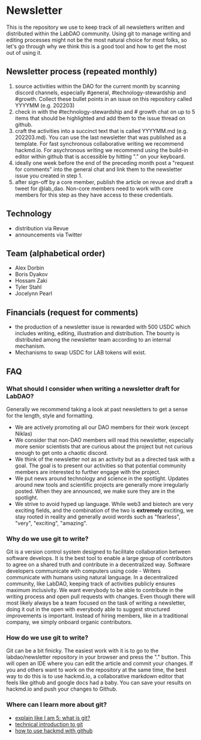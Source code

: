 # Newsletter
This is the repository we use to keep track of all newsletters written and distributed within the LabDAO community. Using git to manage writing and editing processes might not be the most natural choice for most folks, so let's go through why we think this is a good tool and how to get the most out of using it. 

## Newsletter process (repeated monthly)
1. source activities within the DAO for the current month by scanning discord channels, especially #general, #technology-stewardship and #growth. Collect these bullet points in an issue on this repository called YYYYMM (e.g. 202203)
2. check in with the #technology-stewardship and # growth chat on up to 5 items that should be highlighted and add them to the issue thread on github.
3. craft the activities into a succinct text that is called YYYYMM.md (e.g. 202203.md). You can use the last newsletter that was published as a template. For fast synchronous collaborative writing we recommend hackmd.io. For asychronous writing we recommend using the build-in editor within github that is accessible by hitting "." on your keyboard.
4. ideally one week before the end of the preceding month post a "request for comments" into the general chat and link them to the newsletter issue you created in step 1.
5. after sign-off by a core member, publish the article on revue and draft a tweet for @lab_dao. Non-core members need to work with core members for this step as they have access to these credentials.

## Technology
* distribution via Revue
* announcements via Twitter

## Team (alphabetical order)
* Alex Dorbin
* Boris Dyakov
* Hossam Zaki
* Tyler Stahl
* Jocelynn Pearl 

## Financials (request for comments)
* the production of a newsletter issue is rewarded with 500 USDC which includes writing, editing, illustration and distribution. The bounty is distributed among the newsletter team according to an internal mechanism. 
* Mechanisms to swap USDC for LAB tokens will exist.

## FAQ

### What should I consider when writing a newsletter draft for LabDAO?
Generally we recommend taking a look at past newsletters to get a sense for the length, style and formatting.
* We are actively promoting all our DAO members for their work (except Niklas)
* We consider that non-DAO members will read this newsletter, especially more senior scientists that are curious about the project but not curious enough to get onto a chaotic discord.
* We think of the newsletter not as an activity but as a directed task with a goal. The goal is to present our activities so that potential community members are interested to further engage with the project. 
* We put news around technology and science in the spotlight. Updates around new tools and scientific projects are generally more irregularly posted. When they are announced, we make sure they are in the spotlight.
* We strive to avoid hyped up language. While web3 and biotech are very exciting fields, and the combination of the two is **extremely** exciting, we stay rooted in reality and generally avoid words such as "fearless", "very", "exciting", "amazing". 

### Why do we use git to write?
Git is a version control system designed to facilitate collaboration between software develops. It is the best tool to enable a large group of contributors to agree on a shared truth and contribute in a decentralized way. Software developers communicate with computers using code - Writers communicate with humans using natural language. In a decentralized community, like LabDAO, keeping track of activities publicly ensures maximum inclusivity. We want everybody to be able to contribute in the writing process and open pull requests with changes. Even though there will most likely always be a team focused on the task of writing a newsletter, doing it out in the open with everybody able to suggest structured improvements is important. Instead of hiring members, like in a traditional company, we simply onboard organic contributors.

### How do we use git to write?
Git can be a bit finicky. The easiest work with it is to go to the labdao/newsletter repository in your browser and press the "." button. This will open an IDE where you can edit the article and commit your changes. If you and others want to work on the repository at the same time, the best way to do this is to use hackmd.io, a collaborative markdown editor that feels like github and google docs had a baby. You can save your results on hackmd.io and push your changes to Github. 

### Where can I learn more about git?
* [explain like I am 5: what is git?](https://www.reddit.com/r/explainlikeimfive/comments/2az038/eli5_what_is_a_git_and_github/)
* [technical introduction to git](https://www.freecodecamp.org/news/what-is-git-and-how-to-use-it-c341b049ae61/#:~:text=Distributed%20Version%20Control%20System%3A%20Git,in%20all%20the%20developers'%20computers.)
* [how to use hackmd with github](https://hackmd.io/c/tutorials/%2Fs%2Flink-with-github)
